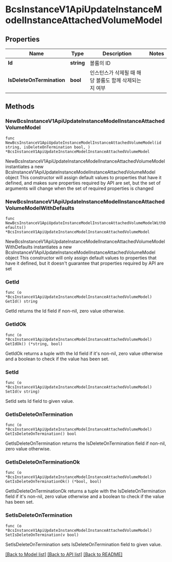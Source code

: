 # BcsInstanceV1ApiUpdateInstanceModelInstanceAttachedVolumeModel

## Properties

Name | Type | Description | Notes
------------ | ------------- | ------------- | -------------
**Id** | **string** | 볼륨의 ID | 
**IsDeleteOnTermination** | **bool** | 인스턴스가 삭제될 때 해당 볼륨도 함께 삭제되는지 여부 | 

## Methods

### NewBcsInstanceV1ApiUpdateInstanceModelInstanceAttachedVolumeModel

`func NewBcsInstanceV1ApiUpdateInstanceModelInstanceAttachedVolumeModel(id string, isDeleteOnTermination bool, ) *BcsInstanceV1ApiUpdateInstanceModelInstanceAttachedVolumeModel`

NewBcsInstanceV1ApiUpdateInstanceModelInstanceAttachedVolumeModel instantiates a new BcsInstanceV1ApiUpdateInstanceModelInstanceAttachedVolumeModel object
This constructor will assign default values to properties that have it defined,
and makes sure properties required by API are set, but the set of arguments
will change when the set of required properties is changed

### NewBcsInstanceV1ApiUpdateInstanceModelInstanceAttachedVolumeModelWithDefaults

`func NewBcsInstanceV1ApiUpdateInstanceModelInstanceAttachedVolumeModelWithDefaults() *BcsInstanceV1ApiUpdateInstanceModelInstanceAttachedVolumeModel`

NewBcsInstanceV1ApiUpdateInstanceModelInstanceAttachedVolumeModelWithDefaults instantiates a new BcsInstanceV1ApiUpdateInstanceModelInstanceAttachedVolumeModel object
This constructor will only assign default values to properties that have it defined,
but it doesn't guarantee that properties required by API are set

### GetId

`func (o *BcsInstanceV1ApiUpdateInstanceModelInstanceAttachedVolumeModel) GetId() string`

GetId returns the Id field if non-nil, zero value otherwise.

### GetIdOk

`func (o *BcsInstanceV1ApiUpdateInstanceModelInstanceAttachedVolumeModel) GetIdOk() (*string, bool)`

GetIdOk returns a tuple with the Id field if it's non-nil, zero value otherwise
and a boolean to check if the value has been set.

### SetId

`func (o *BcsInstanceV1ApiUpdateInstanceModelInstanceAttachedVolumeModel) SetId(v string)`

SetId sets Id field to given value.


### GetIsDeleteOnTermination

`func (o *BcsInstanceV1ApiUpdateInstanceModelInstanceAttachedVolumeModel) GetIsDeleteOnTermination() bool`

GetIsDeleteOnTermination returns the IsDeleteOnTermination field if non-nil, zero value otherwise.

### GetIsDeleteOnTerminationOk

`func (o *BcsInstanceV1ApiUpdateInstanceModelInstanceAttachedVolumeModel) GetIsDeleteOnTerminationOk() (*bool, bool)`

GetIsDeleteOnTerminationOk returns a tuple with the IsDeleteOnTermination field if it's non-nil, zero value otherwise
and a boolean to check if the value has been set.

### SetIsDeleteOnTermination

`func (o *BcsInstanceV1ApiUpdateInstanceModelInstanceAttachedVolumeModel) SetIsDeleteOnTermination(v bool)`

SetIsDeleteOnTermination sets IsDeleteOnTermination field to given value.



[[Back to Model list]](../README.md#documentation-for-models) [[Back to API list]](../README.md#documentation-for-api-endpoints) [[Back to README]](../README.md)



